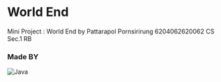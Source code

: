 # World End
Mini Project : World End by Pattarapol Pornsirirung
6204062620062 CS Sec.1 RB

### Made BY
![Java](https://img.shields.io/badge/java-%23ED8B00.svg?style=for-the-badge&logo=java&logoColor=white)

